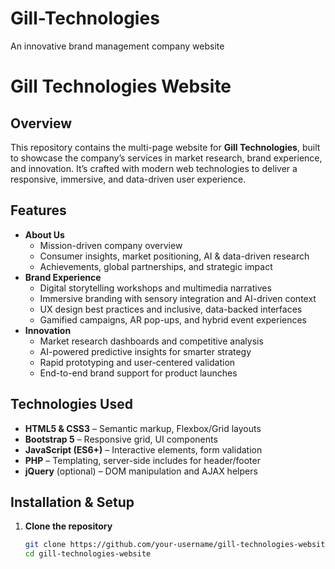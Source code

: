 # Gill-Technologies
An innovative brand management company website

# Gill Technologies Website

## Overview  
This repository contains the multi-page website for **Gill Technologies**, built to showcase the company’s services in market research, brand experience, and innovation. It’s crafted with modern web technologies to deliver a responsive, immersive, and data-driven user experience.

## Features  
- **About Us**  
  - Mission-driven company overview  
  - Consumer insights, market positioning, AI & data-driven research  
  - Achievements, global partnerships, and strategic impact  
- **Brand Experience**  
  - Digital storytelling workshops and multimedia narratives  
  - Immersive branding with sensory integration and AI-driven context  
  - UX design best practices and inclusive, data-backed interfaces  
  - Gamified campaigns, AR pop-ups, and hybrid event experiences  
- **Innovation**  
  - Market research dashboards and competitive analysis  
  - AI-powered predictive insights for smarter strategy  
  - Rapid prototyping and user-centered validation  
  - End-to-end brand support for product launches  

## Technologies Used  
- **HTML5 & CSS3** – Semantic markup, Flexbox/Grid layouts  
- **Bootstrap 5** – Responsive grid, UI components  
- **JavaScript (ES6+)** – Interactive elements, form validation  
- **PHP** – Templating, server-side includes for header/footer  
- **jQuery** (optional) – DOM manipulation and AJAX helpers  

## Installation & Setup  

1. **Clone the repository**  
   ```bash
   git clone https://github.com/your-username/gill-technologies-website.git
   cd gill-technologies-website

